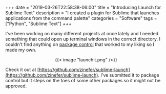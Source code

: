 +++
date = "2019-03-26T22:58:38-06:00"
title = "Introducing Launch for Sublime Text"
description = "I created a plugin for Sublime that launches applications from the command palette"
categories = "Software"
tags = ["Python", "Sublime Text"]
+++

I've been working on many different projects at once lately and I needed something that could open up terminal windows in the correct directory. I couldn't find anything on [package control](https://packagecontrol.io/) that worked to my liking so I made my own.

<center>
  {{< image "launchit.png" />}}
</center>

Check it out at [https://github.com/zinefer/sublime-launch](https://github.com/zinefer/sublime-launch). I've submitted it to package control but it steps on the toes of some other packages so it might not be approved.